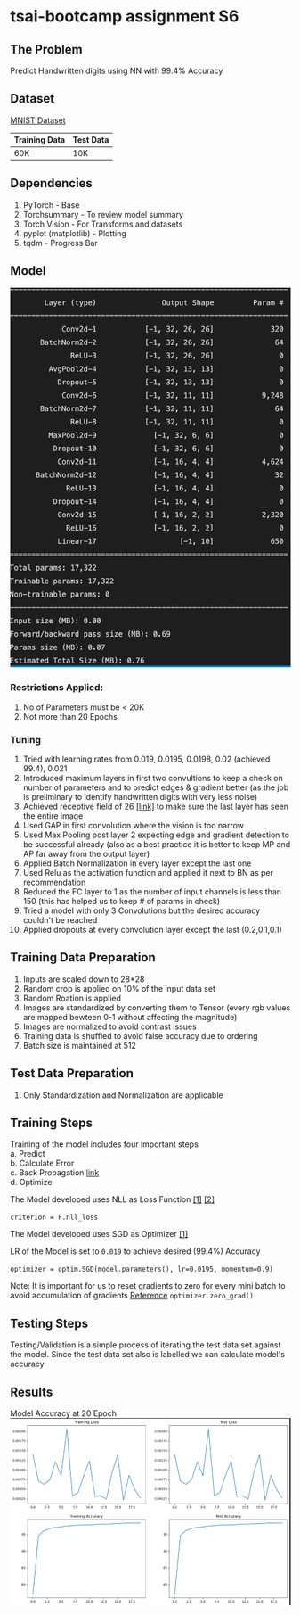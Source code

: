 # tsai-bootcamp assignment S6

## The Problem
Predict Handwritten digits using NN with 99.4% Accuracy

## Dataset
[MNIST Dataset](https://www.kaggle.com/datasets/hojjatk/mnist-dataset)

| Training Data | Test Data |
| ------------- | ------------- |
| 60K  | 10K  |

## Dependencies

1. PyTorch - Base
2. Torchsummary - To review model summary
3. Torch Vision - For Transforms and datasets
4. pyplot (matplotlib) - Plotting
5. tqdm - Progress Bar

## Model

![Model](model.png)

### Restrictions Applied:
1. No of Parameters must be < 20K
2. Not more than 20 Epochs

### Tuning
1. Tried with learning rates from 0.019, 0.0195, 0.0198, 0.02 (achieved 99.4), 0.021
2. Introduced maximum layers in first two convultions to keep a check on number of parameters and to predict edges & gradient better (as the job is preliminary to identify handwritten digits with very less noise)
3. Achieved receptive field of 26 [[link]](https://docs.google.com/spreadsheets/d/1W3uckDxoCBV2CHk0t1rzdoxKEFlXOPNzd5sAfsK8Slw/edit#gid=932103416) to make sure the last layer has seen the entire image
4. Used GAP in first convolution where the vision is too narrow
5. Used Max Pooling post layer 2 expecting edge and gradient detection to be successful already (also as a best practice it is better to keep MP and AP far away from the output layer)
6. Applied Batch Normalization in every layer except the last one
7. Used Relu as the activation function and applied it next to BN as per recommendation
8. Reduced the FC layer to 1 as the number of input channels is less than 150 (this has helped us to keep # of params in check)
9. Tried a model with only 3 Convolutions but the desired accuracy couldn't be reached
10. Applied dropouts at every convolution layer except the last (0.2,0.1,0.1)

## Training Data Preparation
1. Inputs are scaled down to 28*28
2. Random crop is applied on 10% of the input data set
3. Random Roation is applied
4. Images are standardized by converting them to Tensor (every rgb values are mapped bewteen 0-1 without affecting the magnitude)
5. Images are normalized to avoid contrast issues
6. Training data is shuffled to avoid false accuracy due to ordering
7. Batch size is maintained at 512

## Test Data Preparation
1. Only Standardization and Normalization are applicable

## Training Steps

Training of the model includes four important steps  
a. Predict  
b. Calculate Error  
c. Back Propagation [link](../BackPropagation.md)  
d. Optimize


The Model developed uses NLL as Loss Function [[1]](https://ljvmiranda921.github.io/notebook/2017/08/13/softmax-and-the-negative-log-likelihood/) [[2]](https://medium.com/deeplearningmadeeasy/negative-log-likelihood-6bd79b55d8b6)

`criterion = F.nll_loss`

The Model developed uses SGD as Optimizer [[1]](https://en.wikipedia.org/wiki/Stochastic_gradient_descent)

LR of the Model is set to `0.019` to achieve desired (99.4%) Accuracy

`optimizer = optim.SGD(model.parameters(), lr=0.0195, momentum=0.9)`

Note: It is important for us to reset gradients to zero for every mini batch to avoid accumulation of gradients [Reference](https://stackoverflow.com/a/48009142)
`optimizer.zero_grad()`

## Testing Steps
Testing/Validation is a simple process of iterating the test data set against the model. Since the test data set also is labelled we can calculate model's accuracy

## Results
Model Accuracy at 20 Epoch
![result](result.png)
 


